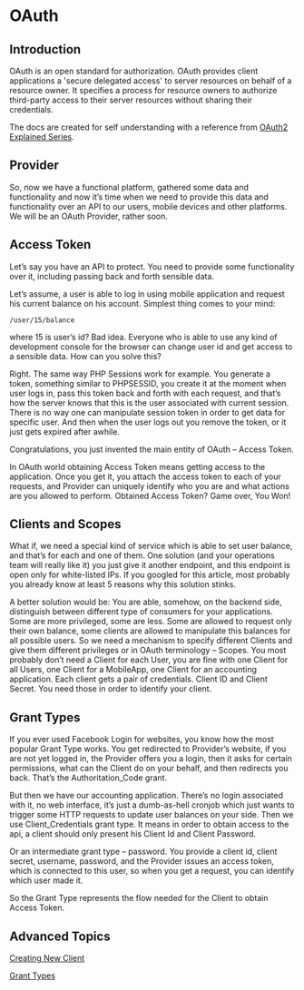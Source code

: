 # OAuth

## Introduction
OAuth is an open standard for authorization. OAuth provides client applications a 'secure delegated access' to server resources on behalf of a resource owner. It specifies a process for resource owners to authorize third-party access to their server resources without sharing their credentials.

The docs are created for self understanding with a reference from [OAuth2 Explained Series](http://blog.tankist.de/blog/2013/07/16/oauth2-explained-part-1-principles-and-terminology/).

## Provider
So, now we have a functional platform, gathered some data and functionality and now it’s time when we need to provide this data and functionality over an API to our users, mobile devices and other platforms. We will be an OAuth Provider, rather soon.

## Access Token
Let’s say you have an API to protect. You need to provide some functionality over it, including passing back and forth sensible data.

Let’s assume, a user is able to log in using mobile application and request his current balance on his account. Simplest thing comes to your mind:
```
/user/15/balance
```
where 15 is user’s id? Bad idea. Everyone who is able to use any kind of development console for the browser can change user id and get access to a sensible data. How can you solve this?

Right. The same way PHP Sessions work for example. You generate a token, something similar to PHPSESSID, you create it at the moment when user logs in, pass this token back and forth with each request, and that’s how the server knows that this is the user associated with current session. There is no way one can manipulate session token in order to get data for specific user. And then when the user logs out you remove the token, or it just gets expired after awhile.

Congratulations, you just invented the main entity of OAuth – Access Token.

In OAuth world obtaining Access Token means getting access to the application. Once you get it, you attach the access token to each of your requests, and Provider can uniquely identify who you are and what actions are you allowed to perform. Obtained Access Token? Game over, You Won!

## Clients and Scopes
What if, we need a special kind of service which is able to set user balance, and that’s for each and one of them. One solution (and your operations team will really like it) you just give it another endpoint, and this endpoint is open only for white-listed IPs. If you googled for this article, most probably you already know at least 5 reasons why this solution stinks.

A better solution would be: You are able, somehow, on the backend side, distinguish between different type of consumers for your applications. Some are more privileged, some are less. Some are allowed to request only their own balance, some clients are allowed to manipulate this balances for all possible users. So we need a mechanism to specify different Clients and give them different privileges or in OAuth terminology – Scopes. You most probably don’t need a Client for each User, you are fine with one Client for all Users, one Client for a MobileApp, one Client for an accounting application. Each client gets a pair of credentials. Client ID and Client Secret. You need those in order to identify your client.

## Grant Types

If you ever used Facebook Login for websites, you know how the most popular Grant Type works. You get redirected to Provider’s website, if you are not yet logged in, the Provider offers you a login, then it asks for certain permissions, what can the Client do on your behalf, and then redirects you back. That’s the Authoritation_Code grant.

But then we have our accounting application. There’s no login associated with it, no web interface, it’s just a dumb-as-hell cronjob which just wants to trigger some HTTP requests to update user balances on your side. Then we use Client_Credentials grant type. It means in order to obtain access to the api, a client should only present his Client Id and Client Password.

Or an intermediate grant type – password. You provide a client id, client secret, username, password, and the Provider issues an access token, which is connected to this user, so when you get a request, you can identify which user made it.

So the Grant Type represents the flow needed for the Client to obtain Access Token.

## Advanced Topics
[Creating New Client](http://gitlab.f1soft.com/sanjip.thapa/symfony-rest-bundle/blob/master/app/Resources/docs/client-creation.md)

[Grant Types](http://gitlab.f1soft.com/sanjip.thapa/symfony-rest-bundle/blob/master/app/Resources/docs/default-grant-types.md)